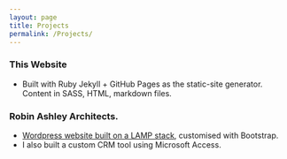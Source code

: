```yaml
---
layout: page
title: Projects
permalink: /Projects/
---
```


### This Website
- Built with Ruby Jekyll + GitHub Pages as the static-site generator. Content in SASS, HTML, markdown files.



### Robin Ashley Architects.
- [Wordpress website built on a LAMP stack,](http://raarchitects.co.uk/) customised with Bootstrap.
- I also built a custom CRM tool using Microsoft Access. 